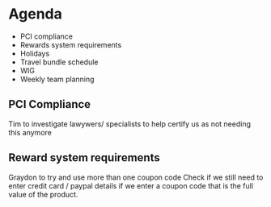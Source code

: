 <!-- TITLE: 20190515 -->

# Agenda
- PCI compliance
- Rewards system requirements
- Holidays
- Travel bundle schedule
- WIG
- Weekly team planning

## PCI Compliance
Tim to investigate lawywers/ specialists to help certify us as not needing this anymore

## Reward system requirements
Graydon to try and use more than one coupon code
Check if we still need to enter credit card / paypal details if we enter a coupon code that is the full value of the product.
